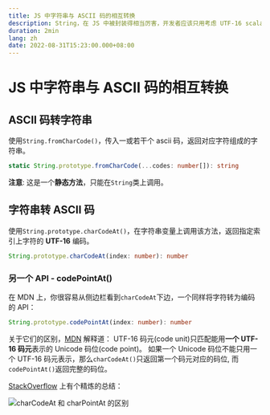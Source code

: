 ```yaml
---
title: JS 中字符串与 ASCII 码的相互转换
description: String，在 JS 中被封装得相当厉害，开发者应该只用考虑 UTF-16 scalar value 了吧。
duration: 2min
lang: zh
date: 2022-08-31T15:23:00.000+08:00
---
```


# JS 中字符串与 ASCII 码的相互转换

## ASCII 码转字符串

使用`String.fromCharCode()`，传入一或若干个 ascii 码，返回对应字符组成的字符串。

```ts
static String.prototype.fromCharCode(...codes: number[]): string
```

**注意**: 这是一个**静态方法**，只能在`String`类上调用。

## 字符串转 ASCII 码

使用`String.prototype.charCodeAt()`，在字符串变量上调用该方法，返回指定索引上字符的 **UTF-16** 编码。

```ts
String.prototype.charCodeAt(index: number): number
```

### 另一个 API - codePointAt()

在 MDN 上，你很容易从侧边栏看到`charCodeAt`下边，一个同样将字符转为编码的 API：

```ts
String.prototype.codePointAt(index: number): number
```

关于它们的区别，[MDN](https://developer.mozilla.org/en-US/docs/Web/JavaScript/Reference/Global_Objects/String/charCodeAt) 解释道： UTF-16 码元(code unit)只匹配能用**一个 UTF-16 码元**表示的 Unicode 码位(code point)。
如果一个 Unicode 码位不能只用一个 UTF-16 码元表示，那么`charCodeAt()`只返回第一个码元对应的码位,
而`codePointAt()`返回完整的码位。

[StackOverflow](https://stackoverflow.com/questions/36527642/difference-between-codepointat-and-charcodeat) 上有个精炼的总结：

![charCodeAt 和 charPointAt 的区别](../../assets/string-to-ascii/stackoverflow.png)
